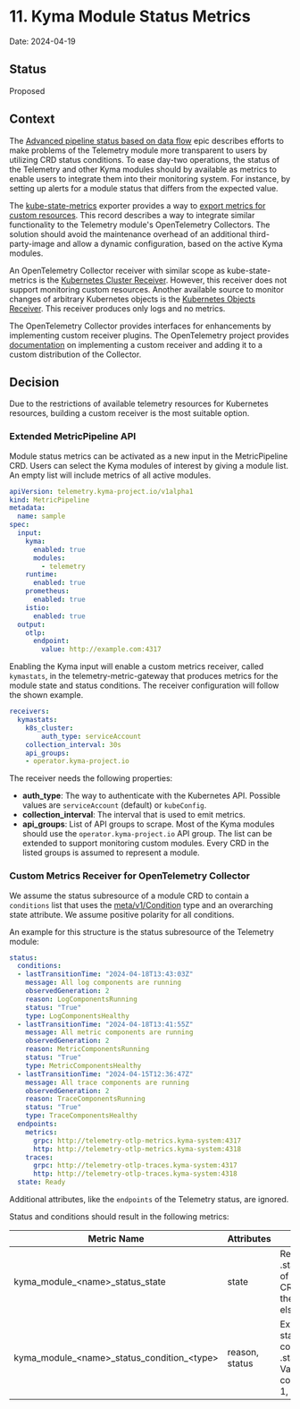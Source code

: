 # 11. Kyma Module Status Metrics

Date: 2024-04-19

## Status

Proposed

## Context

The [Advanced pipeline status based on data flow](https://github.com/kyma-project/telemetry-manager/issues/425) epic describes efforts to make problems of the Telemetry module more transparent to users by utilizing CRD status conditions.
To ease day-two operations, the status of the Telemetry and other Kyma modules should by available as metrics to enable users to integrate them into their monitoring system. For instance, by setting up alerts for a module status that differs from the expected value.

The [kube-state-metrics](https://github.com/kubernetes/kube-state-metrics) exporter provides a way to [export metrics for custom resources](https://github.com/kubernetes/kube-state-metrics/blob/main/docs/metrics/extend/customresourcestate-metrics.md).
This record describes a way to integrate similar functionality to the Telemetry module's OpenTelemetry Collectors. The solution should avoid the maintenance overhead of an additional third-party-image and allow a dynamic configuration, based on the active Kyma modules.

An OpenTelemetry Collector receiver with similar scope as kube-state-metrics is the [Kubernetes Cluster Receiver](https://github.com/open-telemetry/opentelemetry-collector-contrib/tree/main/receiver/k8sclusterreceiver). However, this receiver does not support monitoring custom resources.
Another available source to monitor changes of arbitrary Kubernetes objects is the [Kubernetes Objects Receiver](https://github.com/open-telemetry/opentelemetry-collector-contrib/tree/main/receiver/k8sobjectsreceiver). This receiver produces only logs and no metrics.

The OpenTelemetry Collector provides interfaces for enhancements by implementing custom receiver plugins. The OpenTelemetry project provides [documentation](https://opentelemetry.io/docs/collector/building/receiver/) on implementing a custom receiver and adding it to a custom distribution of the Collector.

## Decision

Due to the restrictions of available telemetry resources for Kubernetes resources, building a custom receiver is the most suitable option.

### Extended MetricPipeline API

Module status metrics can be activated as a new input in the MetricPipeline CRD. Users can select the Kyma modules of interest by giving a module list. An empty list will include metrics of all active modules.

```yaml
apiVersion: telemetry.kyma-project.io/v1alpha1
kind: MetricPipeline
metadata:
  name: sample
spec:
  input:
    kyma:
      enabled: true
      modules:
        - telemetry
    runtime:
      enabled: true
    prometheus:
      enabled: true
    istio:
      enabled: true
  output:
    otlp:
      endpoint:
        value: http://example.com:4317
```

Enabling the Kyma input will enable a custom metrics receiver, called `kymastats`, in the telemetry-metric-gateway that produces metrics for the module state and status conditions.
The receiver configuration will follow the shown example.

```yaml
receivers:
  kymastats:
    k8s_cluster:
        auth_type: serviceAccount
    collection_interval: 30s
    api_groups:
    - operator.kyma-project.io
```

The receiver needs the following properties:

- **auth_type**: The way to authenticate with the Kubernetes API. Possible values are `serviceAccount` (default) or `kubeConfig`.
- **collection_interval**: The interval that is used to emit metrics.
- **api_groups**: List of API groups to scrape. Most of the Kyma modules should use the `operator.kyma-project.io` API group. The list can be extended to support monitoring custom modules. Every CRD in the listed groups is assumed to represent a module.

### Custom Metrics Receiver for OpenTelemetry Collector

We assume the status subresource of a module CRD to contain a `conditions` list that uses the [meta/v1/Condition](https://pkg.go.dev/k8s.io/apimachinery@v0.30.0/pkg/apis/meta/v1#Condition) type and an overarching state attribute. We assume positive polarity for all conditions.

An example for this structure is the status subresource of the Telemetry module:

```yaml
status:
  conditions:
  - lastTransitionTime: "2024-04-18T13:43:03Z"
    message: All log components are running
    observedGeneration: 2
    reason: LogComponentsRunning
    status: "True"
    type: LogComponentsHealthy
  - lastTransitionTime: "2024-04-18T13:41:55Z"
    message: All metric components are running
    observedGeneration: 2
    reason: MetricComponentsRunning
    status: "True"
    type: MetricComponentsHealthy
  - lastTransitionTime: "2024-04-15T12:36:47Z"
    message: All trace components are running
    observedGeneration: 2
    reason: TraceComponentsRunning
    status: "True"
    type: TraceComponentsHealthy
  endpoints:
    metrics:
      grpc: http://telemetry-otlp-metrics.kyma-system:4317
      http: http://telemetry-otlp-metrics.kyma-system:4318
    traces:
      grpc: http://telemetry-otlp-traces.kyma-system:4317
      http: http://telemetry-otlp-traces.kyma-system:4318
  state: Ready
```

Additional attributes, like the `endpoints` of the Telemetry status, are ignored.

Status and conditions should result in the following metrics:

| Metric Name                                   | Attributes     | Description                                                                                                           |
|-----------------------------------------------|----------------|-----------------------------------------------------------------------------------------------------------------------|
| kyma_module_\<name>_status_state              | state          | Reflects .status.state field of the module CRD. Value is 1 if the state is `Ready`, else 0.                           |
| kyma_module_\<name>_status_condition\_\<type> | reason, status | Exports condition status of all conditions under .status.conditions. Value is 1 if the condition status is 1, else 0. |
